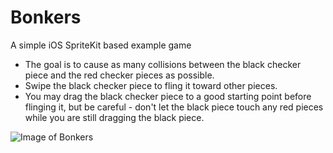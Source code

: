 # Bonkers
A simple iOS SpriteKit based example game

- The goal is to cause as many collisions between the black checker piece and the red checker pieces as possible.
- Swipe the black checker piece to fling it toward other pieces.
- You may drag the black checker piece to a good starting point before flinging it, but be careful - don't let the black piece touch any red pieces while you are still dragging the black piece.

![Image of Bonkers](http://cdn.rawgit.com/erikbuck/Bonkers/master/Bonkers.png)
